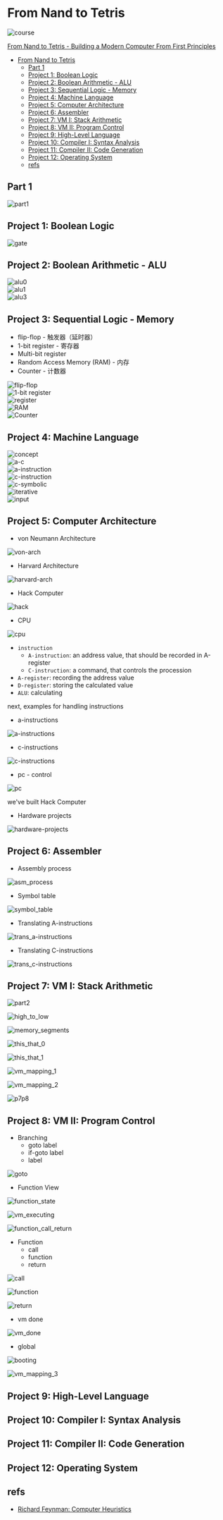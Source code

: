 # From Nand to Tetris

![course](img/course.png)

[From Nand to Tetris - Building a Modern Computer From First Principles](https://www.nand2tetris.org/)

- [From Nand to Tetris](#from-nand-to-tetris)
  - [Part 1](#part-1)
  - [Project 1: Boolean Logic](#project-1-boolean-logic)
  - [Project 2: Boolean Arithmetic - ALU](#project-2-boolean-arithmetic---alu)
  - [Project 3: Sequential Logic - Memory](#project-3-sequential-logic---memory)
  - [Project 4: Machine Language](#project-4-machine-language)
  - [Project 5: Computer Architecture](#project-5-computer-architecture)
  - [Project 6: Assembler](#project-6-assembler)
  - [Project 7: VM I: Stack Arithmetic](#project-7-vm-i-stack-arithmetic)
  - [Project 8: VM II: Program Control](#project-8-vm-ii-program-control)
  - [Project 9: High-Level Language](#project-9-high-level-language)
  - [Project 10: Compiler I: Syntax Analysis](#project-10-compiler-i-syntax-analysis)
  - [Project 11: Compiler II: Code Generation](#project-11-compiler-ii-code-generation)
  - [Project 12: Operating System](#project-12-operating-system)
  - [refs](#refs)

## Part 1

![part1](img/part1.png)



## Project 1: Boolean Logic

![gate](img/gate.png)



## Project 2: Boolean Arithmetic - ALU

![alu0](img/alu0.png)  
![alu1](img/alu1.png)  
![alu3](img/alu3.png)  



## Project 3: Sequential Logic - Memory

- flip-flop -  触发器（延时器）
- 1-bit register - 寄存器
- Multi-bit register
- Random Access Memory (RAM) - 内存
- Counter - 计数器

![flip-flop](img/flip-flop.png)  
![1-bit register](img/1-bit_register.png)  
![register](img/register.png)  
![RAM](img/RAM.png)  
![Counter](img/counter.png)  



## Project 4: Machine Language

![concept](img/concept.png)  
![a-c](img/a-c.png)  
![a-instruction](img/a-instruction.png)  
![c-instruction](img/c-instruction.png)  
![c-symbolic](img/c-symbolic.png)  
![iterative](img/iterative.png)  
![input](img/input.png)  



## Project 5: Computer Architecture

- von Neumann Architecture

![von-arch](img/von-arch.png)

- Harvard Architecture

![harvard-arch](img/harvard.png)

- Hack Computer

![hack](img/hack.png)

- CPU

![cpu](img/cpu.png)

- `instruction`
  - `A-instruction`: an address value, that should be recorded in A-register
  - `C-instruction`: a command, that controls the procession
- `A-register`: recording the address value
- `D-register`: storing the calculated value
- `ALU`: calculating

next, examples for handling instructions

- a-instructions

![a-instructions](img/handling_a-instructions.png)

- c-instructions

![c-instructions](img/handling_c-instructions.png)

- pc - control

![pc](img/pc.png)

we've built Hack Computer

- Hardware projects

![hardware-projects](img/hardware-projects.png)



## Project 6: Assembler

- Assembly process

![asm_process](img/asm_process.png)

- Symbol table

![symbol_table](img/symbol_table.png)

- Translating A-instructions

![trans_a-instructions](img/trans_a-instructions.png)

- Translating C-instructions

![trans_c-instructions](img/trans_c-instructions.png)



## Project 7: VM I: Stack Arithmetic

![part2](./img/part2.png)

![high_to_low](./img/hight_to_low.png)

![memory_segments](./img/memory_segments.png)

![this_that_0](./img/this_that_0.png)

![this_that_1](./img/this_that_1.png)

![vm_mapping_1](./img/vm_mapping_1.png)

![vm_mapping_2](./img/vm_mapping_2.png)

![p7p8](./img/p7p8.png)



## Project 8: VM II: Program Control

- Branching
  - goto label
  - if-goto label
  - label

![goto](./img/goto.png)

- Function View

![function_state](./img/function_state.png)

![vm_executing](./img/vm_executing.png)

![function_call_return](./img/function_call_return.png)

- Function
  - call
  - function
  - return

![call](./img/call.png)

![function](./img/function.png)

![return](./img/return.png)


- vm done

![vm_done](./img/vm_done.png)

- global

![booting](./img/booting.png)

![vm_mapping_3](./img/vm_mapping_3.png)




## Project 9: High-Level Language
## Project 10: Compiler I: Syntax Analysis
## Project 11: Compiler II: Code Generation
## Project 12: Operating System


## refs
- [Richard Feynman: Computer Heuristics](https://sites.google.com/site/principiascientifica/lecture/richard-feynman-computer-heuristics)
